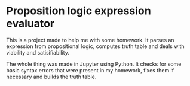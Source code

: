 # Proposition logic expression evaluator
This is a project made to help me with some homework. It parses an expression from propositional logic, computes truth table and deals with viability and satisifiability.

The whole thing was made in Jupyter using Python. It checks for some basic syntax errors that were present in my homework, fixes them if necessary and builds the truth table.
